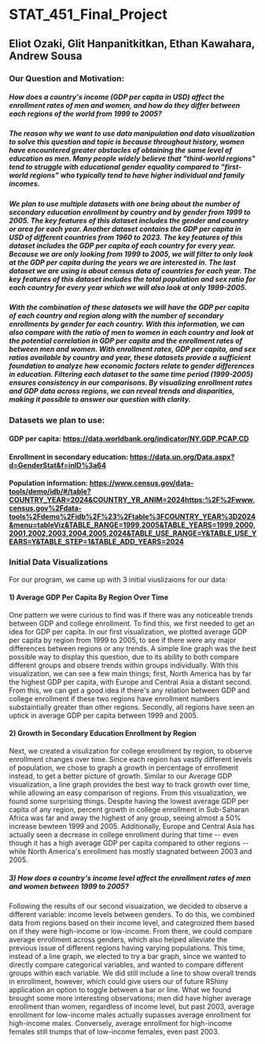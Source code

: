 # STAT_451_Final_Project
## Eliot Ozaki, Glit Hanpanitkitkan, Ethan Kawahara, Andrew Sousa

### Our Question and Motivation:
##### How does a country's income (GDP per capita in USD) affect the enrollment rates of men and women, and how do they differ between each regions of the world from 1999 to 2005? 

##### The reason why we want to use data manipulation and data visualization to solve this question and topic is because throughout history, women have encountered greater obstacles of obtaining the same level of education as men. Many people widely believe that "third-world regions" tend to struggle with educational gender equality compared to "first-world regions" who typically tend to have higher individual and family incomes.

##### We plan to use multiple datasets with one being about the number of secondary education enrollment by country and by gender from 1999 to 2005. The key features of this dataset includes the gender and country or area for each year. Another dataset contains the GDP per capita in USD of different countries from 1960 to 2023. The key features of this dataset includes the GDP per capita of each country for every year. Because we are only looking from 1999 to 2005, we will filter to only look at the GDP per capita during the years we are interested in. The last dataset we are using is about census data of countries for each year. The key features of this dataset includes the total population and sex ratio for each country for every year which we will also look at only 1999-2005.

##### With the combination of these datasets we will have the GDP per capita of each country and region along with the number of secondary enrollments by gender for each country. With this information, we can also compare with the ratio of men to women in each country and look at the potential correlation in GDP per capita and the enrollment rates of between men and women. With enrollment rates, GDP per capita, and sex ratios available by country and year, these datasets provide a sufficient foundation to analyze how economic factors relate to gender differences in education. Filtering each dataset to the same time period (1999-2005) ensures consistency in our comparisons. By visualizing enrollment rates and GDP data across regions, we can reveal trends and disparities, making it possible to answer our question with clarity.

### Datasets we plan to use:
#### GDP per capita: https://data.worldbank.org/indicator/NY.GDP.PCAP.CD
#### Enrollment in secondary education: https://data.un.org/Data.aspx?d=GenderStat&f=inID%3a64
#### Population information: https://www.census.gov/data-tools/demo/idb/#/table?COUNTRY_YEAR=2024&COUNTRY_YR_ANIM=2024https:%2F%2Fwww.census.gov%2Fdata-tools%2Fdemo%2Fidb%2F%23%2Ftable%3FCOUNTRY_YEAR%3D2024&menu=tableViz&TABLE_RANGE=1999,2005&TABLE_YEARS=1999,2000,2001,2002,2003,2004,2005,2024&TABLE_USE_RANGE=Y&TABLE_USE_YEARS=Y&TABLE_STEP=1&TABLE_ADD_YEARS=2024

### Initial Data Visualizations

For our program, we came up with 3 initial viuslizaions for our data:

#### 1) Average GDP Per Capita By Region Over Time
   One pattern we were curious to find was if there was any noticeable trends between GDP and college enrollment. To find this, we first needed to get an idea for GDP per capita. In our first visualization,    we plotted average GDP per capita by region from 1999 to 2005, to see if there were any major differences between regions or any trends. A simple line graph was the best possible way to display this         question, due to its ability to both compare different groups and obsere trends within groups individually. With this visualization, we can see a few main things; first, North America has by far the         highest GDP per capita, with Europe and Central Asia a distant second. From this, we can get a good idea if there's any relation between GDP and college enrollment if these two regions have enrollment       numbers substaintially greater than other regions. Secondly, all regions have seen an uptick in average GDP per capita between 1999 and 2005.

#### 2) Growth in Secondary Education Enrollment by Region
   Next, we created a visulization for college enrollment by region, to observe enrollment changes over time. Since each region has vastly different levels of population, we chose to graph a growth in          percentage of enrollment instead, to get a better picture of growth. Similar to our Average GDP visualization, a line graph provides the best way to track growth over time, while allowing an easy            comparison of regions. From this visualization, we found some surprising things. Despite having the lowest average GDP per capita of any region, percent growth in college enrollment in Sub-Saharan Africa    was far and away the highest of any group, seeing almost a 50% increase bewteen 1999 and 2005. Additionally, Europe and Central Asia has actually seen a decrease in college enrollment during that time --    even though it has a high average GDP per capita compared to other regions -- while North America's enrollment has mostly stagnated between 2003 and 2005.

##### 3) How does a country's income level affect the enrollment rates of men and women between 1999 to 2005?
   Following the results of our second visuaization, we decided to observe a different variable: income levels between genders. To do this, we combined data from regions based on their income level, and        categroized them based on if they were high-income or low-income. From there, we could compare average enrollment across genders, which also helped alleviate the previous issue of different regions          having varying populations. This time, instead of a line graph, we elected to try a bar graph, since we wanted to directly compare categorical variables, and wanted to compare different groups within        each variable. We did still include a line to show overall trends in enrollment, however, which could give users our of future RShiny application an option to toggle between a bar or line. What we found     brought some more interesting observations; men did have higher average enrollment than women, regardless of income level, but past 2003, average enrollment for low-income males actually supasses average    enrollment for high-income males. Conversely, average enrollment for high-income females still trumps that of low-income females, even past 2003.
